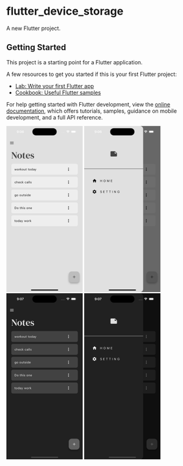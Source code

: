 # flutter_device_storage

A new Flutter project.

## Getting Started

This project is a starting point for a Flutter application.

A few resources to get you started if this is your first Flutter project:

- [Lab: Write your first Flutter app](https://docs.flutter.dev/get-started/codelab)
- [Cookbook: Useful Flutter samples](https://docs.flutter.dev/cookbook)

For help getting started with Flutter development, view the
[online documentation](https://docs.flutter.dev/), which offers tutorials,
samples, guidance on mobile development, and a full API reference.


<img src="assets/image/screen1.png" alt="drawing" width="200"/>
<img src="assets/image/screen2.png" alt="drawing" width="200"/>
<img src="assets/image/screen3.png" alt="drawing" width="200"/>
<img src="assets/image/screen4.png" alt="drawing" width="200"/>
